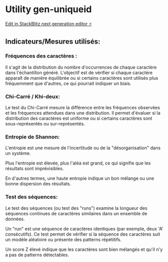 # Utility gen-uniqueid

[Edit in StackBlitz next generation editor ⚡️](https://stackblitz.com/~/github.com/LargatSeif/gen-uniqueid)

## Indicateurs/Mesures utilisés: 

### **Fréquences des caractères** : 
Il s'agit de la distribution du nombre d'occurrences de chaque caractère dans l'échantillon généré.
L'objectif est de vérifier si chaque caractère apparaît de manière équilibrée ou si certains caractères sont utilisés plus fréquemment que d'autres, ce qui pourrait indiquer un biais.

### **Chi-Carré** / **Khi-deux**: 
Le test du Chi-Carré mesure la différence entre les fréquences observées et les fréquences attendues dans une distribution. Il permet d'évaluer si la distribution des caractères est uniforme ou si certains caractères sont sous-représentés ou sur-représentés.

### **Entropie de Shannon**:
L'entropie est une mesure de l'incertitude ou de la "désorganisation" dans un système.

Plus l'entropie est élevée, plus l'aléa est grand, ce qui signifie que les résultats sont imprévisibles.

En d'autres termes, une haute entropie indique un bon mélange ou une bonne dispersion des résultats.

### **Test des séquences**:
Le test des séquences (ou test des "runs") examine la longueur des séquences continues de caractères similaires dans un ensemble de données.

Un "run" est une séquence de caractères identiques (par exemple, deux 'A' consécutifs). Ce test permet de vérifier si la séquence des caractères suit un modèle aléatoire ou présente des patterns répétitifs.

Un score Z élevé indique que les caractères sont bien mélangés et qu'il n'y a pas de patterns détectables.